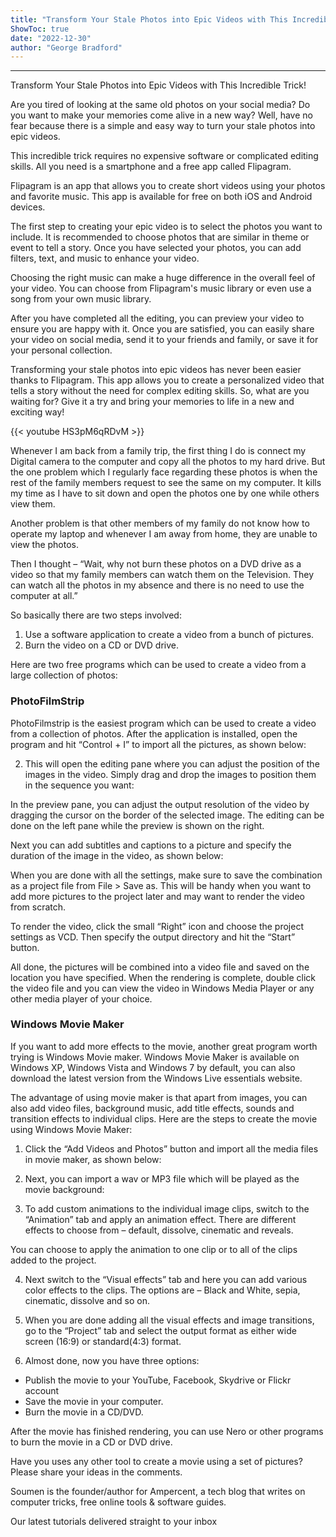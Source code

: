 ```yaml
---
title: "Transform Your Stale Photos into Epic Videos with This Incredible Trick!"
ShowToc: true 
date: "2022-12-30"
author: "George Bradford"
---
```

*****
Transform Your Stale Photos into Epic Videos with This Incredible Trick!

Are you tired of looking at the same old photos on your social media? Do you want to make your memories come alive in a new way? Well, have no fear because there is a simple and easy way to turn your stale photos into epic videos. 

This incredible trick requires no expensive software or complicated editing skills. All you need is a smartphone and a free app called Flipagram. 

Flipagram is an app that allows you to create short videos using your photos and favorite music. This app is available for free on both iOS and Android devices. 

The first step to creating your epic video is to select the photos you want to include. It is recommended to choose photos that are similar in theme or event to tell a story. Once you have selected your photos, you can add filters, text, and music to enhance your video. 

Choosing the right music can make a huge difference in the overall feel of your video. You can choose from Flipagram's music library or even use a song from your own music library. 

After you have completed all the editing, you can preview your video to ensure you are happy with it. Once you are satisfied, you can easily share your video on social media, send it to your friends and family, or save it for your personal collection. 

Transforming your stale photos into epic videos has never been easier thanks to Flipagram. This app allows you to create a personalized video that tells a story without the need for complex editing skills. So, what are you waiting for? Give it a try and bring your memories to life in a new and exciting way!

{{< youtube HS3pM6qRDvM >}} 



Whenever I am back from a family trip, the first thing I do is connect my Digital camera to the computer and copy all the photos to my hard drive. But the one problem which I regularly face regarding these photos is when the rest of the family members request to see the same on my computer. It kills my time as I have to sit down and open the photos one by one while others view them.
 
Another problem is that other members of my family do not know how to operate my laptop and whenever I am away from home, they are unable to view the photos.
 
Then I thought – “Wait, why not burn these photos on a DVD drive as a video so that my family members can watch them on the Television. They can watch all the photos in my absence and there is no need to use the computer at all.”
 
So basically there are two steps involved:
 
1. Use a software application to create a video from a bunch of pictures.
2. Burn the video on a CD or DVD drive.
 
Here are two free programs which can be used to create a video from a large collection of photos:

 
### PhotoFilmStrip
 
PhotoFilmstrip is the easiest program which can be used to create a video from a collection of photos. After the application is installed, open the program and hit “Control + I” to import all the pictures, as shown below:
 

 
2. This will open the editing pane where you can adjust the position of the images in the video. Simply drag and drop the images to position them in the sequence you want:
 
In the preview pane, you can adjust the output resolution of the video by dragging the cursor on the border of the selected image. The editing can be done on the left pane while the preview is shown on the right.
 
Next you can add subtitles and captions to a picture and specify the duration of the image in the video, as shown below:
 
When you are done with all the settings, make sure to save the combination as a project file from File > Save as. This will be handy when you want to add more pictures to the project later and may want to render the video from scratch.
 
To render the video, click the small “Right” icon and choose the project settings as VCD. Then specify the output directory and hit the “Start” button.
 
All done, the pictures will be combined into a video file and saved on the location you have specified. When the rendering is complete, double click the video file and you can view the video in Windows Media Player or any other media player of your choice.
 
### Windows Movie Maker
 
If you want to add more effects to the movie, another great program worth trying is Windows Movie maker. Windows Movie Maker is available on Windows XP, Windows Vista and Windows 7 by default, you can also download the latest version from the Windows Live essentials website.
 
The advantage of using movie maker is that apart from images, you can also add video files, background music, add title effects, sounds and transition effects to individual clips. Here are the steps to create the movie using Windows Movie Maker:
 
1. Click the “Add Videos and Photos” button and import all the media files in movie maker, as shown below:
 
2. Next, you can import a wav or MP3 file which will be played as the movie background:
 
3. To add custom animations to the individual image clips, switch to the “Animation” tab and apply an animation effect. There are different effects to choose from – default, dissolve, cinematic and reveals.
 
You can choose to apply the animation to one clip or to all of the clips added to the project.
 
4. Next switch to the “Visual effects” tab and here you can add various color effects to the clips. The options are – Black and White, sepia, cinematic, dissolve and so on.
 
5. When you are done adding all the visual effects and image transitions, go to the “Project” tab and select the output format as either wide screen (16:9) or standard(4:3) format.
 
6. Almost done, now you have three options:
 
- Publish the movie to your YouTube, Facebook, Skydrive or Flickr account
 - Save the movie in your computer.
 - Burn the movie in a CD/DVD.

 
After the movie has finished rendering, you can use Nero or other programs to burn the movie in a CD or DVD drive.
 
Have you uses any other tool to create a movie using a set of pictures? Please share your ideas in the comments.
 
Soumen is the founder/author for Ampercent, a tech blog that writes on computer tricks, free online tools & software guides.
 
Our latest tutorials delivered straight to your inbox




